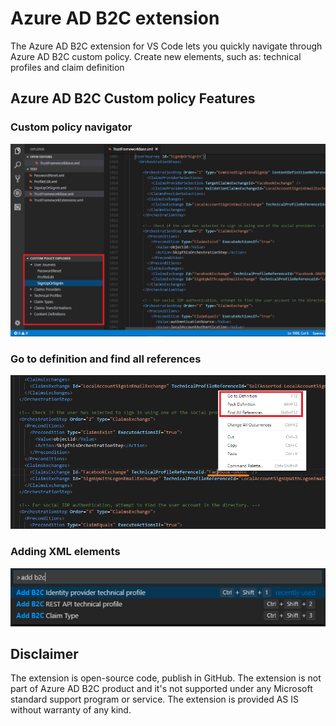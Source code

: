 # Azure AD B2C extension

The Azure AD B2C extension for VS Code lets you quickly navigate through Azure AD B2C custom policy. Create new elements, such as: technical profiles and claim definition

## Azure AD B2C Custom policy Features
### Custom policy navigator
![Custom policy navigator](images/explorer.png)

### Go to definition and find all references
![Go to definition and find all references](images/goto.png)

### Adding XML elements
![Adding XML elements](images/commands.png)

## Disclaimer
The extension is open-source code, publish in GitHub. The extension is not part of Azure AD B2C product and it's not supported under any Microsoft standard support program or service. The extension is provided AS IS without warranty of any kind. 
